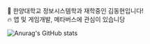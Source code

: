 👋 한양대학교 정보시스템학과 재학중인 김동현입니다!<br>
🔥 앱 및 게임개발, 메타버스에 관심이 있습니당

![Anurag's GitHub stats](https://github-readme-stats.vercel.app/api?username=PH5555&show_icons=true&theme=radical)<br/>

